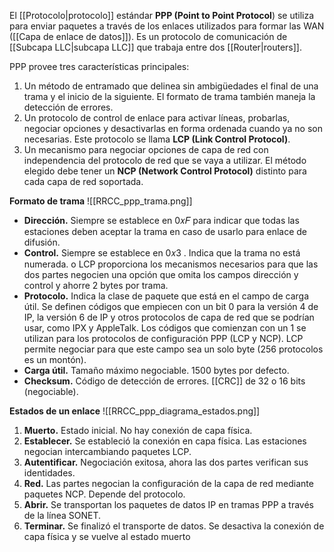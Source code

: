 El [[Protocolo|protocolo]] estándar **PPP (Point to Point Protocol**) se utiliza para enviar paquetes a través de los enlaces utilizados para formar las WAN  ([[Capa de enlace de datos]]). Es un protocolo de comunicación de [[Subcapa LLC|subcapa LLC]] que trabaja entre dos [[Router|routers]].

PPP provee tres características principales:
1. Un método de entramado que delinea sin ambigüedades el final de una trama y el inicio de la siguiente. El formato de trama también maneja la detección de errores.
2. Un protocolo de control de enlace para activar líneas, probarlas, negociar opciones y desactivarlas en forma ordenada cuando ya no son necesarias. Este protocolo se llama **LCP (Link Control Protocol)**.
3. Un mecanismo para negociar opciones de capa de red con independencia del protocolo de red que se vaya a utilizar. El método elegido debe tener un **NCP (Network Control Protocol)** distinto para cada capa de red soportada.

**Formato de trama**
![[RRCC_ppp_trama.png]]

* **Dirección.** Siempre se establece en 0𝑥𝐹 para indicar que todas las estaciones deben aceptar la trama en caso de usarlo para enlace de difusión.
* **Control.** Siempre se establece en 0𝑥3 . Indica que la trama no está numerada. o LCP proporciona los mecanismos necesarios para que las dos partes negocien una opción que omita los campos dirección y control y ahorre 2 bytes por trama.
* **Protocolo.** Indica la clase de paquete que está en el campo de carga útil. Se definen códigos que empiecen con un bit 0 para la versión 4 de IP, la versión 6 de IP y otros protocolos de capa de red que se podrían usar, como IPX y AppleTalk. Los códigos que comienzan con un 1 se utilizan para los protocolos de configuración PPP (LCP y NCP). LCP permite negociar para que este campo sea un solo byte (256 protocolos es un montón).
* **Carga útil.** Tamaño máximo negociable. 1500 bytes por defecto. 
* **Checksum.** Código de detección de errores. [[CRC]] de 32 o 16 bits (negociable).

**Estados de un enlace**
![[RRCC_ppp_diagrama_estados.png]]

1. **Muerto.** Estado inicial. No hay conexión de capa física. 
2. **Establecer.** Se estableció la conexión en capa física. Las estaciones negocian intercambiando paquetes LCP. 
3. **Autentificar.** Negociación exitosa, ahora las dos partes verifican sus identidades.
4. **Red.** Las partes negocian la configuración de la capa de red mediante paquetes NCP. Depende del protocolo. 
5. **Abrir.** Se transportan los paquetes de datos IP en tramas PPP a través de la línea SONET. 
6. **Terminar.** Se finalizó el transporte de datos. Se desactiva la conexión de capa física y se vuelve al estado muerto